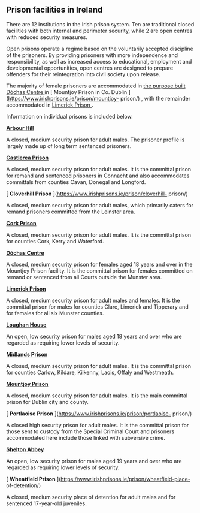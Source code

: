 ##  Prison facilities in Ireland

There are 12 institutions in the Irish prison system. Ten are traditional
closed facilities with both internal and perimeter security, while 2 are open
centres with reduced security measures.

Open prisons operate a regime based on the voluntarily accepted discipline of
the prisoners. By providing prisoners with more independence and
responsibility, as well as increased access to educational, employment and
developmental opportunities, open centres are designed to prepare offenders
for their reintegration into civil society upon release.

The majority of female prisoners are accommodated in [ the purpose built
Dóchas Centre ](https://www.irishprisons.ie/prison/dochas-centre/) in [
Mountjoy Prison in Co. Dublin ](https://www.irishprisons.ie/prison/mountjoy-
prison/) , with the remainder accommodated in [ Limerick Prison
](https://www.irishprisons.ie/prison/limerick-prison/) .

Information on individual prisons is included below.

[ **Arbour Hill** ](https://www.irishprisons.ie/prison/arbour-hill/)

A closed, medium security prison for adult males. The prisoner profile is
largely made up of long term sentenced prisoners.

[ **Castlerea Prison** ](https://www.irishprisons.ie/prison/castlerea-prison/)

A closed, medium security prison for adult males. It is the committal prison
for remand and sentenced prisoners in Connacht and also accommodates
committals from counties Cavan, Donegal and Longford.

[ **Cloverhill Prison** ](https://www.irishprisons.ie/prison/cloverhill-
prison/)

A closed, medium security prison for adult males, which primarily caters for
remand prisoners committed from the Leinster area.

[ **Cork Prison** ](https://www.irishprisons.ie/prison/cork-prison/)

A closed, medium security prison for adult males. It is the committal prison
for counties Cork, Kerry and Waterford.

[ **Dóchas Centre** ](https://www.irishprisons.ie/prison/dochas-centre/)

A closed, medium security prison for females aged 18 years and over in the
Mountjoy Prison facility. It is the committal prison for females committed on
remand or sentenced from all Courts outside the Munster area.

[ **Limerick Prison** ](https://www.irishprisons.ie/prison/limerick-prison/)

A closed, medium security prison for adult males and females. It is the
committal prison for males for counties Clare, Limerick and Tipperary and for
females for all six Munster counties.

[ **Loughan House** ](https://www.irishprisons.ie/prison/loughan-house/)

An open, low security prison for males aged 18 years and over who are regarded
as requiring lower levels of security.

[ **Midlands Prison** ](https://www.irishprisons.ie/prison/midlands-prison/)

A closed, medium security prison for adult males. It is the committal prison
for counties Carlow, Kildare, Kilkenny, Laois, Offaly and Westmeath.

[ **Mountjoy Prison** ](https://www.irishprisons.ie/prison/mountjoy-prison/)

A closed, medium security prison for adult males. It is the main committal
prison for Dublin city and county.

[ **Portlaoise Prison** ](https://www.irishprisons.ie/prison/portlaoise-
prison/)

A closed high security prison for adult males. It is the committal prison for
those sent to custody from the Special Criminal Court and prisoners
accommodated here include those linked with subversive crime.

[ **Shelton Abbey** ](https://www.irishprisons.ie/prison/shelton-abbey/)

An open, low security prison for males aged 19 years and over who are regarded
as requiring lower levels of security.

[ **Wheatfield Prison** ](https://www.irishprisons.ie/prison/wheatfield-place-
of-detention/)

A closed, medium security place of detention for adult males and for sentenced
17-year-old juveniles.
